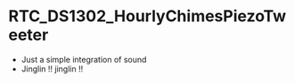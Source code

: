 # RTC_DS1302_HourlyChimesPiezoTweeter

- Just a simple integration of sound 
- Jinglin !! jinglin !!

